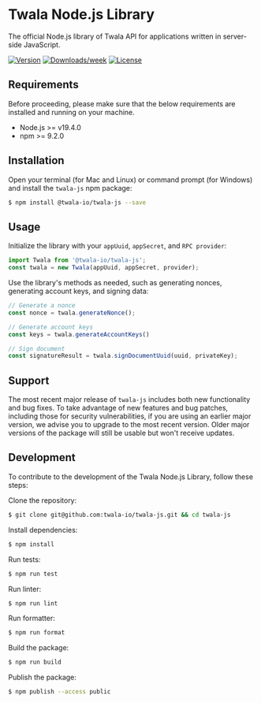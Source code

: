 # Twala Node.js Library

The official Node.js library of Twala API for applications written in server-side JavaScript.

[![Version](https://img.shields.io/npm/v/@twala-io/twala-js.svg)](https://npmjs.org/package/@twala-io/twala-js)
[![Downloads/week](https://img.shields.io/npm/dw/@twala-io/twala-js.svg)](https://npmjs.org/package/@twala-io/twala-js)
[![License](https://img.shields.io/npm/l/@twala-io/twala-js.svg)](https://github.com/twala-io/twala/blob/master/package.json)

## Requirements

Before proceeding, please make sure that the below requirements are installed and running on your machine.

- Node.js >= v19.4.0
- npm >= 9.2.0

## Installation

Open your terminal (for Mac and Linux) or command prompt (for Windows) and install the `twala-js` npm package:

```sh
$ npm install @twala-io/twala-js --save
```

## Usage

Initialize the library with your `appUuid`, `appSecret`, and `RPC provider`:

```js
import Twala from '@twala-io/twala-js';
const twala = new Twala(appUuid, appSecret, provider);
```

Use the library's methods as needed, such as generating nonces, generating account keys, and signing data:

```js
// Generate a nonce
const nonce = twala.generateNonce();

// Generate account keys
const keys = twala.generateAccountKeys()

// Sign document
const signatureResult = twala.signDocumentUuid(uuid, privateKey);
```

## Support

The most recent major release of `twala-js` includes both new functionality and bug fixes. To take advantage of new features and bug patches, including those for security vulnerabilities, if you are using an earlier major version, we advise you to upgrade to the most recent version. Older major versions of the package will still be usable but won't receive updates.

## Development

To contribute to the development of the Twala Node.js Library, follow these steps:

Clone the repository:
```sh
$ git clone git@github.com:twala-io/twala-js.git && cd twala-js
```

Install dependencies:
```sh
$ npm install
```

Run tests:
```sh
$ npm run test
```

Run linter:
```sh
$ npm run lint
```

Run formatter:
```sh
$ npm run format
```

Build the package:
```sh
$ npm run build
```

Publish the package:
```sh
$ npm publish --access public
```
